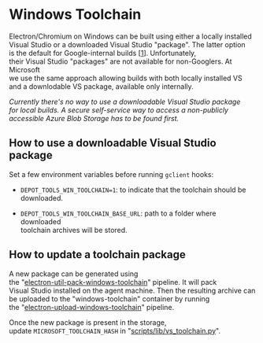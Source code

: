 # Windows Toolchain

Electron/Chromium on Windows can be built using either a locally installed  
Visual Studio or a downloaded Visual Studio "package". The latter option  
is the default for Google-internal builds [[1][]]. Unfortunately,  
their Visual Studio "packages" are not available for non-Googlers. At Microsoft  
we use the same approach allowing builds with both locally installed VS  
and a downlodable VS package, available only internally.

*Currently there's no way to use a downloadable Visual Studio package  
for local builds. A secure self-service way to access a non-publicly  
accessible Azure Blob Storage has to be found first.*

## How to use a downloadable Visual Studio package

Set a few environment variables before running `gclient` hooks:

-   `DEPOT_TOOLS_WIN_TOOLCHAIN=1`: to indicate that the toolchain should be  
    downloaded.

-   `DEPOT_TOOLS_WIN_TOOLCHAIN_BASE_URL`: path to a folder where downloaded  
    toolchain archives will be stored.

## How to update a toolchain package

A new package can be generated using  
the "[electron-util-pack-windows-toolchain][]" pipeline. It will pack  
Visual Studio installed on the agent machine. Then the resulting archive can  
be uploaded to the "windows-toolchain" container by running  
the "[electron-upload-windows-toolchain][]" pipeline.

Once the new package is present in the storage,  
update `MICROSOFT_TOOLCHAIN_HASH` in "[scripts/lib/vs_toolchain.py][]".

[1]: https://chromium.googlesource.com/chromium/src/+/master/docs/windows_build_instructions.md
[electron-util-pack-windows-toolchain]: https://devdiv.visualstudio.com/DevDiv/_build?definitionId=19585
[electron-upload-windows-toolchain]: https://devdiv.visualstudio.com/DevDiv/_release?_a=releases&view=all&definitionId=3413
[scripts/lib/vs_toolchain.py]: https://devdiv.visualstudio.com/DevDiv/_git/electron-build?path=%2Fscripts%2Flib%2Fvs_toolchain.py
